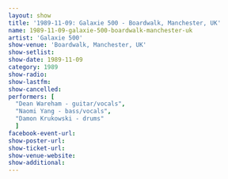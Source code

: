 ```yaml
---
layout: show
title: '1989-11-09: Galaxie 500 - Boardwalk, Manchester, UK'
name: 1989-11-09-galaxie-500-boardwalk-manchester-uk
artist: 'Galaxie 500'
show-venue: 'Boardwalk, Manchester, UK'
show-setlist: 
show-date: 1989-11-09
category: 1989
show-radio: 
show-lastfm: 
show-cancelled: 
performers: [
  "Dean Wareham - guitar/vocals",
  "Naomi Yang - bass/vocals",
  "Damon Krukowski - drums"
  ]
facebook-event-url: 
show-poster-url: 
show-ticket-url: 
show-venue-website: 
show-additional: 
---
```


